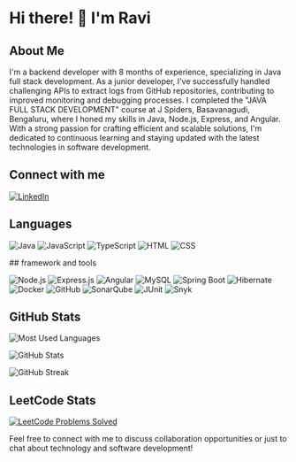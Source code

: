 # Hi there! 👋 I'm Ravi

## About Me
I'm a backend developer with 8 months of experience, specializing in Java full stack development. As a junior developer, I've successfully handled challenging APIs to extract logs from GitHub repositories, contributing to improved monitoring and debugging processes. I completed the "JAVA FULL STACK DEVELOPMENT" course at J Spiders, Basavanagudi, Bengaluru, where I honed my skills in Java, Node.js, Express, and Angular. With a strong passion for crafting efficient and scalable solutions, I'm dedicated to continuous learning and staying updated with the latest technologies in software development.

## Connect with me
[![LinkedIn](https://img.shields.io/badge/LinkedIn-0077B5?style=for-the-badge&logo=linkedin&logoColor=white)](https://www.linkedin.com/in/r-ravi)

## Languages
<p align="left"> <img src="https://img.icons8.com/color/48/000000/java-coffee-cup-logo--v2.png" alt="Java"/> <img src="https://img.icons8.com/color/48/000000/javascript--v2.png" alt="JavaScript"/> <img src="https://img.icons8.com/color/48/000000/typescript.png" alt="TypeScript"/> <img src="https://img.icons8.com/color/48/000000/html-5--v1.png" alt="HTML"/> <img src="https://img.icons8.com/color/48/000000/css3.png" alt="CSS"/> </p>
## framework and tools
<p align="left"> <img src="https://img.icons8.com/color/48/000000/nodejs.png" alt="Node.js"/> <img src="https://img.icons8.com/color/48/000000/express.png" alt="Express.js"/> <img src="https://img.icons8.com/color/48/000000/angularjs.png" alt="Angular"/> <img src="https://img.icons8.com/color/48/000000/mysql-logo.png" alt="MySQL"/> <img src="https://img.icons8.com/color/48/000000/spring-logo.png" alt="Spring Boot"/> <img src="https://img.icons8.com/color/48/000000/hibernate.png" alt="Hibernate"/> <img src="https://img.icons8.com/fluency/48/000000/docker.png" alt="Docker"/> <img src="https://img.icons8.com/color/48/000000/github.png" alt="GitHub"/> <img src="https://img.icons8.com/color/48/000000/sonarqube.png" alt="SonarQube"/> <img src="https://img.icons8.com/color/48/000000/junit5.png" alt="JUnit"/> <img src="https://img.icons8.com/color/48/000000/snyk.png" alt="Snyk"/> </p>

## GitHub Stats
<p align="left">
  <img src="https://github-readme-stats.vercel.app/api/top-langs/?username=ravi21ram&layout=compact&theme=radical&hide_border=true" alt="Most Used Languages" />
</p>

<p align="left">
  <img src="https://github-readme-stats.vercel.app/api?username=ravi21ram&show_icons=true&theme=radical&hide_border=true" alt="GitHub Stats" />
</p>

<p align="left">
  <img src="https://github-readme-streak-stats.herokuapp.com/?user=ravi21ram&theme=radical&hide_border=true" alt="GitHub Streak" />
</p>

## LeetCode Stats
<p align="left">
 <a href="https://leetcode.com/K5ODYxoHsW/">
    <img src="https://img.shields.io/badge/LeetCode-Solved%20Problems-blue?style=for-the-badge&logo=leetcode&logoColor=white" alt="LeetCode Problems Solved"/>
  </a></p>
Feel free to connect with me to discuss collaboration opportunities or just to chat about technology and software development!


